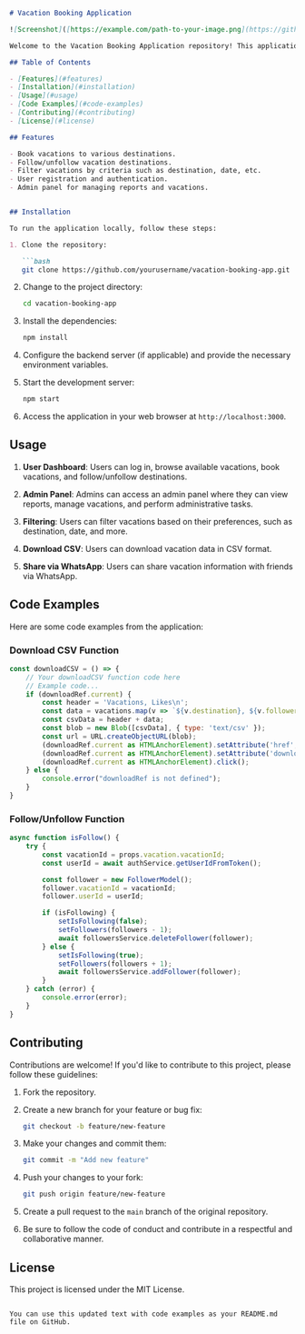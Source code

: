 
```markdown
# Vacation Booking Application

![Screenshot]([https://example.com/path-to-your-image.png](https://github.com/DanPongo/Easy-Travel-frontend/assets/106473315/45aa0b22-194b-4029-83fa-6bfb2c21f0ab))

Welcome to the Vacation Booking Application repository! This application allows users to book vacations, follow their favorite destinations, filter vacations, and includes both user and admin sides. Users can also register on the website to access additional features.

## Table of Contents

- [Features](#features)
- [Installation](#installation)
- [Usage](#usage)
- [Code Examples](#code-examples)
- [Contributing](#contributing)
- [License](#license)

## Features

- Book vacations to various destinations.
- Follow/unfollow vacation destinations.
- Filter vacations by criteria such as destination, date, etc.
- User registration and authentication.
- Admin panel for managing reports and vacations.


## Installation

To run the application locally, follow these steps:

1. Clone the repository:

   ```bash
   git clone https://github.com/yourusername/vacation-booking-app.git
   ```

2. Change to the project directory:

   ```bash
   cd vacation-booking-app
   ```

3. Install the dependencies:

   ```bash
   npm install
   ```

4. Configure the backend server (if applicable) and provide the necessary environment variables.

5. Start the development server:

   ```bash
   npm start
   ```

6. Access the application in your web browser at `http://localhost:3000`.

## Usage

1. **User Dashboard**: Users can log in, browse available vacations, book vacations, and follow/unfollow destinations.

2. **Admin Panel**: Admins can access an admin panel where they can view reports, manage vacations, and perform administrative tasks.

3. **Filtering**: Users can filter vacations based on their preferences, such as destination, date, and more.

4. **Download CSV**: Users can download vacation data in CSV format.

5. **Share via WhatsApp**: Users can share vacation information with friends via WhatsApp.

## Code Examples

Here are some code examples from the application:

### Download CSV Function

```javascript
const downloadCSV = () => {
    // Your downloadCSV function code here
    // Example code...
    if (downloadRef.current) {
        const header = 'Vacations, Likes\n';
        const data = vacations.map(v => `${v.destination}, ${v.followersAmount}`).join('\n');
        const csvData = header + data;
        const blob = new Blob([csvData], { type: 'text/csv' });
        const url = URL.createObjectURL(blob);
        (downloadRef.current as HTMLAnchorElement).setAttribute('href', url);
        (downloadRef.current as HTMLAnchorElement).setAttribute('download', 'vacations.csv');
        (downloadRef.current as HTMLAnchorElement).click();
    } else {
        console.error("downloadRef is not defined");
    }
}
```

### Follow/Unfollow Function

```javascript
async function isFollow() {
    try {
        const vacationId = props.vacation.vacationId;
        const userId = await authService.getUserIdFromToken();

        const follower = new FollowerModel();
        follower.vacationId = vacationId;
        follower.userId = userId;

        if (isFollowing) {
            setIsFollowing(false);
            setFollowers(followers - 1);
            await followersService.deleteFollower(follower);
        } else {
            setIsFollowing(true);
            setFollowers(followers + 1);
            await followersService.addFollower(follower);
        }
    } catch (error) {
        console.error(error);
    }
}
```

## Contributing

Contributions are welcome! If you'd like to contribute to this project, please follow these guidelines:

1. Fork the repository.

2. Create a new branch for your feature or bug fix:

   ```bash
   git checkout -b feature/new-feature
   ```

3. Make your changes and commit them:

   ```bash
   git commit -m "Add new feature"
   ```

4. Push your changes to your fork:

   ```bash
   git push origin feature/new-feature
   ```

5. Create a pull request to the `main` branch of the original repository.

6. Be sure to follow the code of conduct and contribute in a respectful and collaborative manner.

## License

This project is licensed under the MIT License.
```

You can use this updated text with code examples as your README.md file on GitHub.
